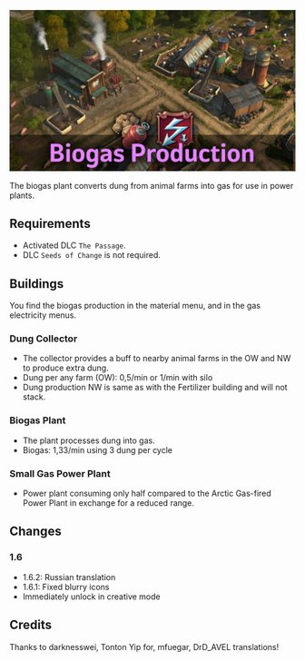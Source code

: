 ![](./banner.jpg)

The biogas plant converts dung from animal farms into gas for use in power plants.

## Requirements

- Activated DLC `The Passage`.
- DLC `Seeds of Change` is not required.

## Buildings

You find the biogas production in the material menu, and in the gas electricity menus.

### Dung Collector

- The collector provides a buff to nearby animal farms in the OW and NW to produce extra dung.
- Dung per any farm (OW): 0,5/min or 1/min with silo
- Dung production NW is same as with the Fertilizer building and will not stack.

### Biogas Plant

- The plant processes dung into gas.
- Biogas: 1,33/min using 3 dung per cycle

### Small Gas Power Plant

- Power plant consuming only half compared to the Arctic Gas-fired Power Plant in exchange for a reduced range.

## Changes

### 1.6

- 1.6.2: Russian translation
- 1.6.1: Fixed blurry icons
- Immediately unlock in creative mode

## Credits

Thanks to darknesswei, Tonton Yip for, mfuegar, DrD_AVEL translations!

